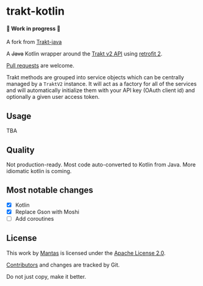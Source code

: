 trakt-kotlin
==========

#### 🔨 Work in progress 🔨

A fork from [Trakt-java](https://github.com/UweTrottmann/trakt-java/)

A ~~Java~~ Kotlin wrapper around the [Trakt v2 API](http://docs.trakt.apiary.io/) using [retrofit 2](https://square.github.io/retrofit/).

[Pull requests](CONTRIBUTING.md) are welcome.

Trakt methods are grouped into service objects which can be centrally
managed by a `TraktV2` instance. It will act as a factory for
all of the services and will automatically initialize them with your
API key (OAuth client id) and optionally a given user access token.

## Usage

TBA

## Quality

Not production-ready. Most code auto-converted to Kotlin from Java. More idiomatic kotlin is coming.

## Most notable changes

- [x] Kotlin
- [x] Replace Gson with Moshi
- [ ] Add coroutines

## License

This work by [Mantas](https://www.mantasboro.dev) is licensed under the [Apache License 2.0](LICENSE.txt).

[Contributors](https://github.com/mantas84/trakt-kotlin/graphs/contributors) and changes are tracked by Git.

Do not just copy, make it better.
